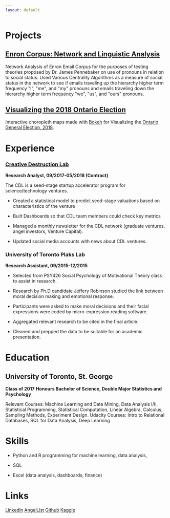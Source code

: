 ```yaml
---
layout: default
---
```


# Projects

## [Enron Corpus: Network and Linguistic Analysis]()

Network Analysis of Enron Email Corpus for the purposes of testing theories proposed by Dr. James Pennebaker on use of pronouns in relation to social status. Used Various Centrality Algorithms as a measure of social status in the network to see if emails traveling up the hierarchy higher term frequency "I", "me", and "my" pronouns and emails traveling down the hierarchy higher term frequency "we", "us", and "ours" pronouns.

## [Visualizing the 2018 Ontario Election]()

Interactive choropleth maps made with [Bokeh](https://bokeh.pydata.org/en/latest/) for Visualizing the [Ontario General Election, 2018](https://en.wikipedia.org/wiki/Ontario_general_election,_2018).

# Experience

### [Creative Destruction Lab](https://www.creativedestructionlab.com/)
**Research Analyst, 09/2017-05/2018 (Contract)**

The CDL is a seed-stage startup accelerator program for science/technology ventures.

* Created a statistical model to predict seed-stage valuations based on characteristics of the venture

* Built Dashboards so that CDL team members could check key metrics

* Managed a monthly newsletter for the CDL network (graduate ventures, angel investors, Venture Capital).

* Updated social media accounts with news about CDL ventures.

### University of Toronto Plaks Lab
**Research Assistant, 09/2015-12/2015**

* Selected from PSY426 Social Psychology of Motivational Theory class to assist in research.

* Research by Ph.D candidate Jeffery Robinson studied the link between moral decision making and emotional response. 

* Participants were asked to make moral decisions and their facial expressions were coded by micro-expression reading software.

* Aggregated relevant research to be cited in the final article.

* Cleaned and prepped the data to be suitable for an academic presentation.

# Education
## University of Toronto, St. George
**Class of 2017**
**Honours Bachelor of Science, Double Major Statistics and Psychology**

Relevant Courses: Machine Learning and Data Mining, Data Analysis I/II, Statistical Programming, Statistical Computation, Linear Algebra, Calculus, Sampling Methods, Experiment Design.
Udacity Courses: Intro to Relational Databases, SQL for Data Analysis, Deep Learning

# Skills

* Python and R programming for machine learning, data analysis, 

* SQL

* Excel (data analysis, dashboards, finance)

# Links

[Linkedin](https://www.linkedin.com/in/ben-tice/) [AngelList](https://angel.co/ben-tice) [Github](https://github.com/bentice) [Kaggle](https://www.kaggle.com/bentice)